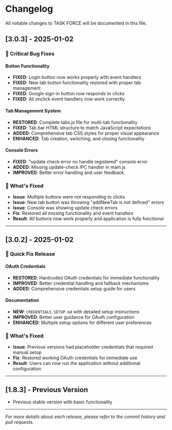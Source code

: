 # Changelog

All notable changes to TASK FORCE will be documented in this file.

## [3.0.3] - 2025-01-02

### 🐛 Critical Bug Fixes

#### Button Functionality
- **FIXED**: Login button now works properly with event handlers
- **FIXED**: New tab button functionality restored with proper tab management
- **FIXED**: Google sign-in button now responds to clicks
- **FIXED**: All onclick event handlers now work correctly

#### Tab Management System
- **RESTORED**: Complete tabs.js file for multi-tab functionality
- **FIXED**: Tab bar HTML structure to match JavaScript expectations
- **ADDED**: Comprehensive tab CSS styles for proper visual appearance
- **ENHANCED**: Tab creation, switching, and closing functionality

#### Console Errors
- **FIXED**: "update check error no handle registered" console error
- **ADDED**: Missing update-check IPC handler in main.js
- **IMPROVED**: Better error handling and user feedback

### 🎯 What's Fixed
- **Issue**: Multiple buttons were not responding to clicks
- **Issue**: New tab button was throwing "addNewTab is not defined" errors
- **Issue**: Console was showing update check errors
- **Fix**: Restored all missing functionality and event handlers
- **Result**: All buttons now work properly and application is fully functional

---

## [3.0.2] - 2025-01-02

### 🔧 Quick Fix Release

#### OAuth Credentials
- **RESTORED**: Hardcoded OAuth credentials for immediate functionality
- **IMPROVED**: Better credential handling and fallback mechanisms
- **ADDED**: Comprehensive credentials setup guide for users

#### Documentation
- **NEW**: `CREDENTIALS_SETUP.md` with detailed setup instructions
- **IMPROVED**: Better user guidance for OAuth configuration
- **ENHANCED**: Multiple setup options for different user preferences

### 🎯 What's Fixed
- **Issue**: Previous versions had placeholder credentials that required manual setup
- **Fix**: Restored working OAuth credentials for immediate use
- **Result**: Users can now run the application without additional configuration

---

## [1.8.3] - Previous Version
- Previous stable version with basic functionality

---

*For more details about each release, please refer to the commit history and pull requests.*